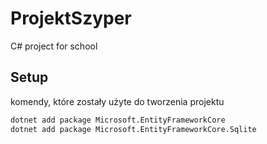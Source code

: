 # ProjektSzyper
C# project for school


## Setup
komendy, które zostały użyte do tworzenia projektu
```bash
dotnet add package Microsoft.EntityFrameworkCore
dotnet add package Microsoft.EntityFrameworkCore.Sqlite
```